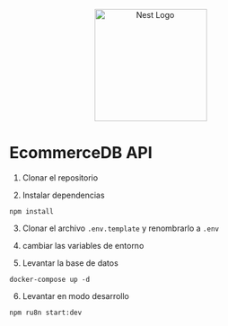 <p align="center">
  <a href="http://nestjs.com/" target="blank"><img src="https://nestjs.com/img/logo-small.svg" width="200" alt="Nest Logo" /></a>
</p>

# EcommerceDB API
1. Clonar el repositorio

2. Instalar dependencias
```
npm install
```
3. Clonar el archivo ```.env.template``` y renombrarlo a ```.env```

4. cambiar las variables de entorno

5. Levantar la base de datos
```
docker-compose up -d
```
6. Levantar en modo desarrollo
```
npm ru8n start:dev
```
